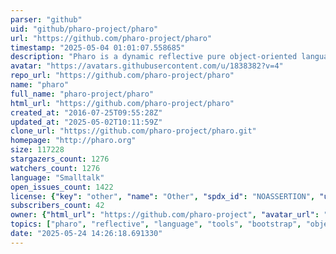 ```yaml
---
parser: "github"
uid: "github/pharo-project/pharo"
url: "https://github.com/pharo-project/pharo"
timestamp: "2025-05-04 01:01:07.558685"
description: "Pharo is a dynamic reflective pure object-oriented language supporting live programming inspired by Smalltalk."
avatar: "https://avatars.githubusercontent.com/u/1838382?v=4"
repo_url: "https://github.com/pharo-project/pharo"
name: "pharo"
full_name: "pharo-project/pharo"
html_url: "https://github.com/pharo-project/pharo"
created_at: "2016-07-25T09:55:28Z"
updated_at: "2025-05-02T10:11:59Z"
clone_url: "https://github.com/pharo-project/pharo.git"
homepage: "http://pharo.org"
size: 117228
stargazers_count: 1276
watchers_count: 1276
language: "Smalltalk"
open_issues_count: 1422
license: {"key": "other", "name": "Other", "spdx_id": "NOASSERTION", "url": null, "node_id": "MDc6TGljZW5zZTA="}
subscribers_count: 42
owner: {"html_url": "https://github.com/pharo-project", "avatar_url": "https://avatars.githubusercontent.com/u/1838382?v=4", "login": "pharo-project", "type": "Organization"}
topics: ["pharo", "reflective", "language", "tools", "bootstrap", "object-oriented-programming", "live-programming", "mit"]
date: "2025-05-24 14:26:18.691330"
---
```

